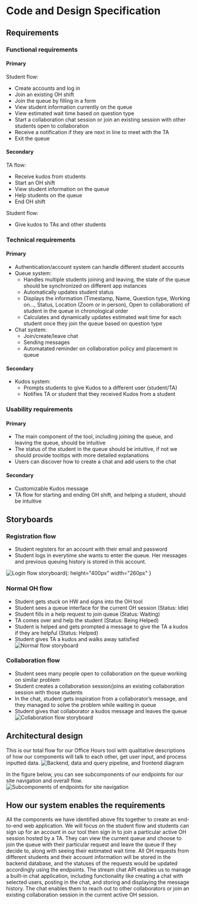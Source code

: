 # Code and Design Specification
## Requirements
### Functional requirements
#### Primary
Student flow:
- Create accounts and log in
- Join an existing OH shift
- Join the queue by filling in a form
- View student information currently on the queue
- View estimated wait time based on question type
- Start a collaboration chat session or join an existing session with other students open to collaboration
- Receive a notification if they are next in line to meet with the TA
- Exit the queue

#### Secondary
TA flow:
- Receive kudos from students
- Start an OH shift
- View student information on the queue
- Help students on the queue
- End OH shift

Student flow:
- Give kudos to TAs and other students

### Technical requirements
#### Primary
- Authentication/account system can handle different student accounts
- Queue system:
  - Handles multiple students joining and leaving, the state of the queue should be synchronized on different app instances
  - Automatically updates student status
  - Displays the information (Timestamp, Name, Question type, Working on…, Status, Location (Zoom or in person), Open to collaboration) of student in the queue in chronological order
  - Calculates and dynamically updates estimated wait time for each student once they join the queue based on question type
- Chat system:
  - Join/create/leave chat
  - Sending messages
  - Automatated reminder on collaboration policy and placement in queue

#### Secondary
- Kudos system:
  - Prompts students to give Kudos to a different user (student/TA)
  - Notifies TA or student that they received Kudos from a student

### Usability requirements
#### Primary
- The main component of the tool, including joining the queue, and leaving the queue, should be intuitive
- The status of the student in the queue should be intuitive, if not we should provide tooltips with more detailed explanations
- Users can discover how to create a chat and add users to the chat

#### Secondary
- Customizable Kudos message
- TA flow for starting and ending OH shift, and helping a student, should be intuitive


## Storyboards
### Registration flow
- Student registers for an account with their email and password
- Student logs in everytime she wants to enter the queue. Her messages and previous queuing history is stored in this account.

![Login flow storyboard](/power-hour/img/StoryboardRegistration.png){: height="400px" width="260px" }

### Normal OH flow
- Student gets stuck on HW and signs into the OH tool
- Student sees a queue interface for the current OH session (Status: Idle)
- Student fills in a help request to join queue (Status: Waiting)
- TA comes over and help the student (Status: Being Helped)
- Student is helped and gets prompted a message to give the TA a kudos if they are helpful (Status: Helped)
- Student gives TA a kudos and walks away satisfied
![Normal flow storyboard](/power-hour/img/StoryboardNormal.png)

### Collaboration flow
- Student sees many people open to collaboration on the queue working on similar problem
- Student creates a collaboration session/joins an existing collaboration session with those students
- In the chat, student gets inspiration from a collaborator’s message, and they managed to solve the problem while waiting in queue
- Student gives that collaborator a kudos message and leaves the queue
![Collaboration flow storyboard](/power-hour/img/StoryboardCollaboration.png)

## Architectural design

This is our total flow for our Office Hours tool with qualitative descriptions of how our components will talk to each other, get user input, and process inputted data.
![Backend, data and query pipeline, and frontend diagram](/power-hour/img/TotalFlowDiagram.png)


In the figure below, you can see subcomponents of our endpoints for our site navigation and overall flow.
![Subcomponents of endpoints for site navigation](/power-hour/img/SubcomponentsDiagram.png)

## How our system enables the requirements
All the components we have identified above fits together to create an end-to-end web application. We will focus on the student flow and students can sign up for an account in our tool then sign in to join a particular active OH session hosted by a TA. They can view the current queue and choose to join the queue with their particular request and leave the queue if they decide to, along with seeing their estimated wait time. All OH requests from different students and their account information will be stored in the backend database, and the statuses of the requests would be updated accordingly using the endpoints. The stream chat API enables us to manage a built-in chat application, including functionality like creating a chat with selected users, posting in the chat, and storing and displaying the message history. The chat enables them to reach out to other collaborators or join an existing collaboration session in the current active OH session.
